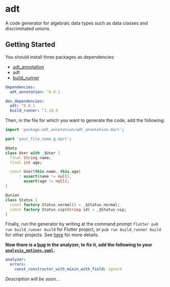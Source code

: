 # adt

A code generator for algebraic data types such as data classes and discriminated unions.

## Getting Started

You should install three packages as dependencies:

- [adt_annotation](https://pub.dev/packages/adt_annotation)
- adt
- [build_runner](https://pub.dev/packages/build_runner)

```yaml
dependencies:
  adt_annotation: ^0.0.1

dev_dependencies:
  adt: ^0.0.1
  build_runner: ^1.10.0
```

Then, in the file for which you want to generate the code, add the following:

```dart
import 'package:adt_annotation/adt_annotation.dart';

part 'your_file_name.g.dart';

@data
class User with _$User {
  final String name;
  final int age;

  const User(this.name, this.age)
      : assert(name != null),
        assert(age != null);
}

@union
class Status {
  const factory Status.normal() = _$Status.normal;
  const factory Status.vip(String id) = _$Status.vip;
}
```

Finally, run the generator by writing at the command prompt `flutter pub run build_runner build` for Flutter project, or `pub run build_runner build` for other projects.
See [here](https://pub.dev/packages/build_runner) for more details.


**Now there is a [bug](https://github.com/dart-lang/sdk/issues/42218) in the analyzer, to fix it, add the following to your [`analysis_options.yaml`](https://dart.dev/guides/language/analysis-options).**

```yaml
analyzer:
  errors:
    const_constructor_with_mixin_with_field: ignore
```



_Description will be soon..._
